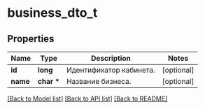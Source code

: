# business_dto_t

## Properties
Name | Type | Description | Notes
------------ | ------------- | ------------- | -------------
**id** | **long** | Идентификатор кабинета. | [optional] 
**name** | **char \*** | Название бизнеса. | [optional] 

[[Back to Model list]](../README.md#documentation-for-models) [[Back to API list]](../README.md#documentation-for-api-endpoints) [[Back to README]](../README.md)


